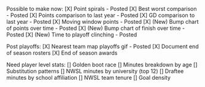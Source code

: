 Possible to make now:
[X] Point spirals - Posted
[X] Best worst comparison - Posted
[X] Points comparison to last year - Posted
[X] GD comparison to last year - Posted
[X] Moving window points - Posted
[X] (New) Bump chart of points over time - Posted
[X] (New) Bump chart of finish over time - Posted
[X] (New) Time to playoff clinching - Posted

Post playoffs:
[X] Nearest team map playoffs gif - Posted
[X] Document end of season rosters
[X] End of season awards

Need player level stats:
[] Golden boot race
[] Minutes breakdown by age
[] Substitution patterns
[] NWSL minutes by university (top 12)
[] Draftee minutes by school affiliation
[] NWSL team tenure
[] Goal density
